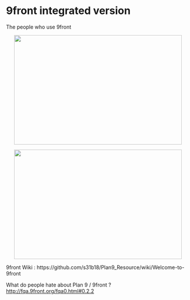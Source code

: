 # 9front integrated version 
The people who use 9front
<p align="center">
  <img width="460" height="300" src="http://fqa.9front.org/sweat.gif">
</p>
<p align="center">
  <img width="460" height="300" src="http://fqa.9front.org/giveup1.jpg">
</p>
9front Wiki : https://github.com/s31b18/Plan9_Resource/wiki/Welcome-to-9front
  
What do people hate about Plan 9 / 9front ? http://fqa.9front.org/fqa0.html#0.2.2
